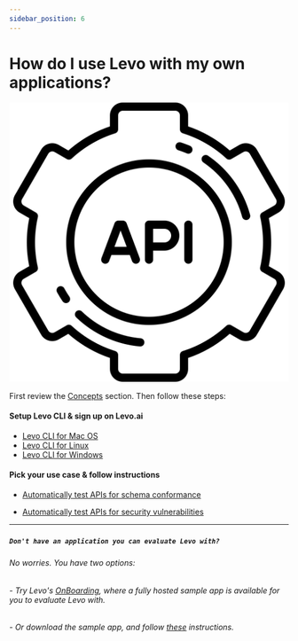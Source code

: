 ```yaml
---
sidebar_position: 6
---
```


# How do I use Levo with my own applications?

![](../assets/api.svg)


First review the [Concepts][concepts] section. Then follow these steps:

#### Setup Levo CLI & sign up on Levo.ai
* [Levo CLI for Mac OS][mac]
* [Levo CLI for Linux][linux]
* [Levo CLI for Windows][windows]

#### Pick your use case & follow instructions

* [Automatically test APIs for schema conformance][use-my-app-for-schema-tests]

* [Automatically test APIs for security vulnerabilities][use-my-app-for-security-tests]


---------------------------
##### `Don't have an application you can evaluate Levo with?`

###### No worries. You have two options:

###### - Try Levo's [OnBoarding][onboarding], where a fully hosted sample app is available for you to evaluate Levo with.
###### - Or download the sample app, and follow [these][sample-apps] instructions.

[concepts]: ../concepts/concepts.md
[mac]: ../levo-cli/levo-cli-for-mac-os.md
[linux]: ../levo-cli/levo-cli-for-linux.md
[windows]: ../levo-cli/levo-cli-for-windows.md

[use-my-app-for-schema-tests]: ../test-your-app/test-app-schema-conformance.md
[use-my-app-for-security-tests]: ../test-your-app/test-app-security.md
[onboarding]: ./trying-levo.md
[sample-apps]: ./test-sample-app/levo-sample-applications.md
